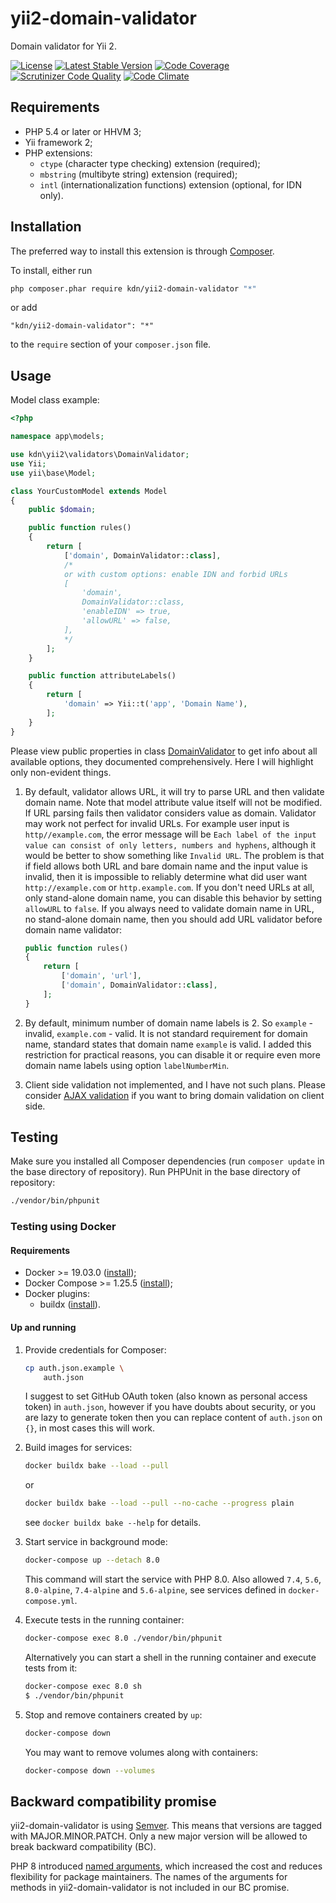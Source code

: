# yii2-domain-validator

Domain validator for Yii 2.

[![License](https://poser.pugx.org/kdn/yii2-domain-validator/license)](https://packagist.org/packages/kdn/yii2-domain-validator)
[![Latest Stable Version](https://poser.pugx.org/kdn/yii2-domain-validator/v/stable)](https://packagist.org/packages/kdn/yii2-domain-validator)
[![Code Coverage](https://scrutinizer-ci.com/g/dmitry-kulikov/yii2-domain-validator/badges/coverage.png?b=master)](https://scrutinizer-ci.com/g/dmitry-kulikov/yii2-domain-validator/?branch=master)
[![Scrutinizer Code Quality](https://scrutinizer-ci.com/g/dmitry-kulikov/yii2-domain-validator/badges/quality-score.png?b=master)](https://scrutinizer-ci.com/g/dmitry-kulikov/yii2-domain-validator/?branch=master)
[![Code Climate](https://codeclimate.com/github/dmitry-kulikov/yii2-domain-validator/badges/gpa.svg)](https://codeclimate.com/github/dmitry-kulikov/yii2-domain-validator)

## Requirements

- PHP 5.4 or later or HHVM 3;
- Yii framework 2;
- PHP extensions:
  - `ctype` (character type checking) extension (required);
  - `mbstring` (multibyte string) extension (required);
  - `intl` (internationalization functions) extension (optional, for IDN only).

## Installation

The preferred way to install this extension is through [Composer](https://getcomposer.org).

To install, either run

```sh
php composer.phar require kdn/yii2-domain-validator "*"
```

or add

```text
"kdn/yii2-domain-validator": "*"
```

to the `require` section of your `composer.json` file.

## Usage

Model class example:

```php
<?php

namespace app\models;

use kdn\yii2\validators\DomainValidator;
use Yii;
use yii\base\Model;

class YourCustomModel extends Model
{
    public $domain;

    public function rules()
    {
        return [
            ['domain', DomainValidator::class],
            /*
            or with custom options: enable IDN and forbid URLs
            [
                'domain',
                DomainValidator::class,
                'enableIDN' => true,
                'allowURL' => false,
            ],
            */
        ];
    }

    public function attributeLabels()
    {
        return [
            'domain' => Yii::t('app', 'Domain Name'),
        ];
    }
}
```

Please view public properties in class
[DomainValidator](https://github.com/dmitry-kulikov/yii2-domain-validator/blob/master/src/DomainValidator.php)
to get info about all available options, they documented comprehensively. Here I will highlight only non-evident things.

1. By default, validator allows URL, it will try to parse URL and then validate domain name.
   Note that model attribute value itself will not be modified.
   If URL parsing fails then validator considers value as domain.
   Validator may work not perfect for invalid URLs. For example user input is `http//example.com`,
   the error message will be `Each label of the input value can consist of only letters, numbers and hyphens`,
   although it would be better to show something like `Invalid URL`.
   The problem is that if field allows both URL and bare domain name and the input value is invalid,
   then it is impossible to reliably determine what did user want `http://example.com` or `http.example.com`.
   If you don't need URLs at all, only stand-alone domain name, you can disable this behavior
   by setting `allowURL` to `false`.
   If you always need to validate domain name in URL, no stand-alone domain name,
   then you should add URL validator before domain name validator:

   ```php
   public function rules()
   {
       return [
           ['domain', 'url'],
           ['domain', DomainValidator::class],
       ];
   }
   ```

1. By default, minimum number of domain name labels is 2. So `example` - invalid, `example.com` - valid.
   It is not standard requirement for domain name, standard states that domain name `example` is valid.
   I added this restriction for practical reasons, you can disable it or require even more domain name labels
   using option `labelNumberMin`.
1. Client side validation not implemented, and I have not such plans.
   Please consider [AJAX validation](https://www.yiiframework.com/doc/guide/2.0/en/input-validation#ajax-validation)
   if you want to bring domain validation on client side.

## Testing

Make sure you installed all Composer dependencies (run `composer update` in the base directory of repository).
Run PHPUnit in the base directory of repository:

```sh
./vendor/bin/phpunit
```

### Testing using Docker

#### Requirements

- Docker >= 19.03.0 ([install](https://docs.docker.com/get-docker));
- Docker Compose >= 1.25.5 ([install](https://docs.docker.com/compose/install));
- Docker plugins:
  - buildx ([install](https://github.com/docker/buildx#installing)).

#### Up and running

1. Provide credentials for Composer:

   ```sh
   cp auth.json.example \
       auth.json
   ```

   I suggest to set GitHub OAuth token (also known as personal access token) in `auth.json`,
   however if you have doubts about security, or you are lazy to generate token then you can replace content of
   `auth.json` on `{}`, in most cases this will work.

1. Build images for services:

   ```sh
   docker buildx bake --load --pull
   ```

   or

   ```sh
   docker buildx bake --load --pull --no-cache --progress plain
   ```

   see `docker buildx bake --help` for details.

1. Start service in background mode:

   ```sh
   docker-compose up --detach 8.0
   ```

   This command will start the service with PHP 8.0. Also allowed `7.4`, `5.6`, `8.0-alpine`, `7.4-alpine`
   and `5.6-alpine`, see services defined in `docker-compose.yml`.

1. Execute tests in the running container:

   ```sh
   docker-compose exec 8.0 ./vendor/bin/phpunit
   ```

   Alternatively you can start a shell in the running container and execute tests from it:

   ```sh
   docker-compose exec 8.0 sh
   $ ./vendor/bin/phpunit
   ```

1. Stop and remove containers created by `up`:

   ```sh
   docker-compose down
   ```

   You may want to remove volumes along with containers:

   ```sh
   docker-compose down --volumes
   ```

## Backward compatibility promise

yii2-domain-validator is using [Semver](https://semver.org). This means that versions are tagged
with MAJOR.MINOR.PATCH. Only a new major version will be allowed to break backward
compatibility (BC).

PHP 8 introduced [named arguments](https://wiki.php.net/rfc/named_params), which
increased the cost and reduces flexibility for package maintainers. The names of the
arguments for methods in yii2-domain-validator is not included in our BC promise.
